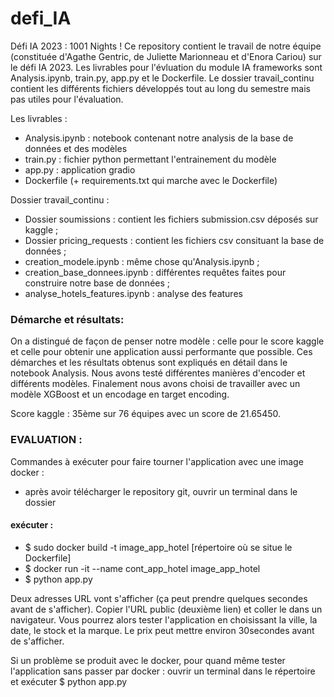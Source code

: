 # defi_IA

Défi IA 2023 : 1001 Nights !
Ce repository contient le travail de notre équipe (constituée d'Agathe Gentric, de Juliette Marionneau et d'Enora Cariou) sur le défi IA 2023. Les livrables pour l'évluation du module IA frameworks sont Analysis.ipynb, train.py, app.py et le Dockerfile. Le dossier travail_continu contient les différents fichiers développés tout au long du semestre mais pas utiles pour l'évaluation. 

Les livrables :
- Analysis.ipynb : notebook contenant notre analysis de la base de données et des modèles
- train.py : fichier python permettant l'entrainement du modèle
- app.py : application gradio
- Dockerfile (+ requirements.txt qui marche avec le Dockerfile)


Dossier travail_continu :
- Dossier soumissions : contient les fichiers submission.csv déposés sur kaggle ;
- Dossier pricing_requests : contient les fichiers csv consituant la base de données ;
- creation_modele.ipynb : même chose qu'Analysis.ipynb ;
- creation_base_donnees.ipynb : différentes requêtes faites pour construire notre base de données ;
- analyse_hotels_features.ipynb : analyse des features

### Démarche et résultats:
On a distingué de façon de penser notre modèle : celle pour le score kaggle et celle pour obtenir une application aussi performante que possible. Ces démarches et les résultats obtenus sont expliqués en détail dans le notebook Analysis. Nous avons testé différentes manières d'encoder et différents modèles. Finalement nous avons choisi de travailler avec un modèle XGBoost et un encodage en target encoding. </br>

Score kaggle : 35ème sur 76 équipes avec un score de 21.65450.

### EVALUATION :

Commandes à exécuter pour faire tourner l'application avec une image docker : 
- après avoir télécharger le repository git, ouvrir un terminal dans le dossier
#### exécuter :  
- $ sudo docker build -t image_app_hotel [répertoire où se situe le Dockerfile]   
- $ docker run -it --name cont_app_hotel image_app_hotel 
- $ python app.py

Deux adresses URL vont s'afficher (ça peut prendre quelques secondes avant de s'afficher). Copier l'URL public (deuxième lien) et coller le dans un navigateur. Vous pourrez alors tester l'application en choisissant la ville, la date, le stock et la marque. Le prix peut mettre environ 30secondes avant de s'afficher.

Si un problème se produit avec le docker, pour quand même tester l'application sans passer par docker : ouvrir un terminal dans le répertoire et exécuter
$ python app.py








